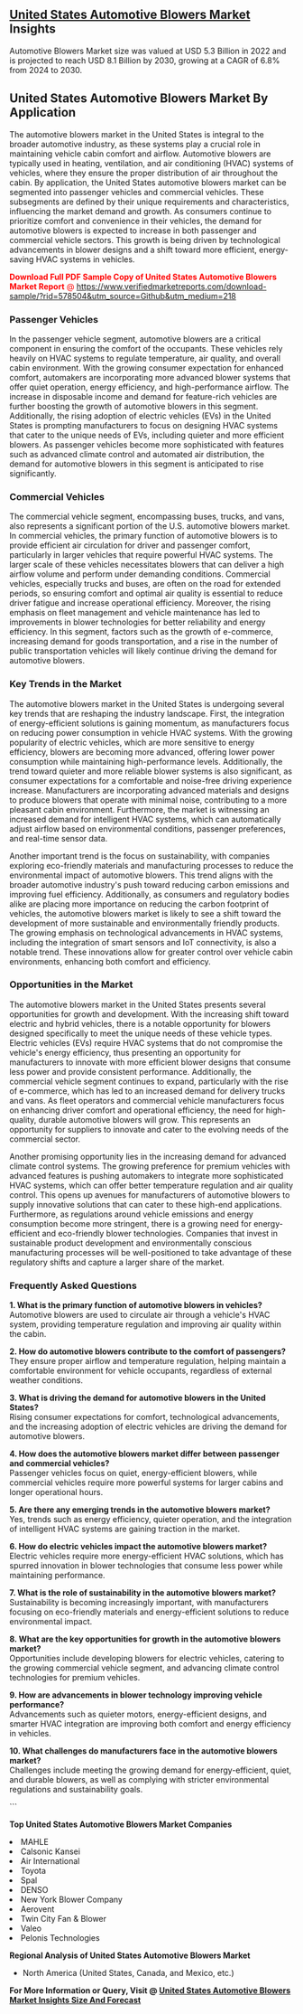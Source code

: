 <h2><a href="https://www.verifiedmarketreports.com/download-sample/?rid=578504&amp;utm_source=Github&amp;utm_medium=218" target="_blank">United States Automotive Blowers Market</a> Insights</h2><p>Automotive Blowers Market size was valued at USD 5.3 Billion in 2022 and is projected to reach USD 8.1 Billion by 2030, growing at a CAGR of 6.8% from 2024 to 2030.</p><p> <h2>United States Automotive Blowers Market By Application</h2> <p>The automotive blowers market in the United States is integral to the broader automotive industry, as these systems play a crucial role in maintaining vehicle cabin comfort and airflow. Automotive blowers are typically used in heating, ventilation, and air conditioning (HVAC) systems of vehicles, where they ensure the proper distribution of air throughout the cabin. By application, the United States automotive blowers market can be segmented into passenger vehicles and commercial vehicles. These subsegments are defined by their unique requirements and characteristics, influencing the market demand and growth. As consumers continue to prioritize comfort and convenience in their vehicles, the demand for automotive blowers is expected to increase in both passenger and commercial vehicle sectors. This growth is being driven by technological advancements in blower designs and a shift toward more efficient, energy-saving HVAC systems in vehicles. <p><span class=""><span style="color: #ff0000;"><strong>Download Full PDF Sample Copy of United States Automotive Blowers Market Report</strong> @ </span><a href="https://www.verifiedmarketreports.com/download-sample/?rid=578504&amp;utm_source=Github&amp;utm_medium=218" target="_blank">https://www.verifiedmarketreports.com/download-sample/?rid=578504&amp;utm_source=Github&amp;utm_medium=218</a></span></p> <h3>Passenger Vehicles</h3> <p>In the passenger vehicle segment, automotive blowers are a critical component in ensuring the comfort of the occupants. These vehicles rely heavily on HVAC systems to regulate temperature, air quality, and overall cabin environment. With the growing consumer expectation for enhanced comfort, automakers are incorporating more advanced blower systems that offer quiet operation, energy efficiency, and high-performance airflow. The increase in disposable income and demand for feature-rich vehicles are further boosting the growth of automotive blowers in this segment. Additionally, the rising adoption of electric vehicles (EVs) in the United States is prompting manufacturers to focus on designing HVAC systems that cater to the unique needs of EVs, including quieter and more efficient blowers. As passenger vehicles become more sophisticated with features such as advanced climate control and automated air distribution, the demand for automotive blowers in this segment is anticipated to rise significantly. <h3>Commercial Vehicles</h3> <p>The commercial vehicle segment, encompassing buses, trucks, and vans, also represents a significant portion of the U.S. automotive blowers market. In commercial vehicles, the primary function of automotive blowers is to provide efficient air circulation for driver and passenger comfort, particularly in larger vehicles that require powerful HVAC systems. The larger scale of these vehicles necessitates blowers that can deliver a high airflow volume and perform under demanding conditions. Commercial vehicles, especially trucks and buses, are often on the road for extended periods, so ensuring comfort and optimal air quality is essential to reduce driver fatigue and increase operational efficiency. Moreover, the rising emphasis on fleet management and vehicle maintenance has led to improvements in blower technologies for better reliability and energy efficiency. In this segment, factors such as the growth of e-commerce, increasing demand for goods transportation, and a rise in the number of public transportation vehicles will likely continue driving the demand for automotive blowers. <h3>Key Trends in the Market</h3> <p>The automotive blowers market in the United States is undergoing several key trends that are reshaping the industry landscape. First, the integration of energy-efficient solutions is gaining momentum, as manufacturers focus on reducing power consumption in vehicle HVAC systems. With the growing popularity of electric vehicles, which are more sensitive to energy efficiency, blowers are becoming more advanced, offering lower power consumption while maintaining high-performance levels. Additionally, the trend toward quieter and more reliable blower systems is also significant, as consumer expectations for a comfortable and noise-free driving experience increase. Manufacturers are incorporating advanced materials and designs to produce blowers that operate with minimal noise, contributing to a more pleasant cabin environment. Furthermore, the market is witnessing an increased demand for intelligent HVAC systems, which can automatically adjust airflow based on environmental conditions, passenger preferences, and real-time sensor data. <p>Another important trend is the focus on sustainability, with companies exploring eco-friendly materials and manufacturing processes to reduce the environmental impact of automotive blowers. This trend aligns with the broader automotive industry's push toward reducing carbon emissions and improving fuel efficiency. Additionally, as consumers and regulatory bodies alike are placing more importance on reducing the carbon footprint of vehicles, the automotive blowers market is likely to see a shift toward the development of more sustainable and environmentally friendly products. The growing emphasis on technological advancements in HVAC systems, including the integration of smart sensors and IoT connectivity, is also a notable trend. These innovations allow for greater control over vehicle cabin environments, enhancing both comfort and efficiency. <h3>Opportunities in the Market</h3> <p>The automotive blowers market in the United States presents several opportunities for growth and development. With the increasing shift toward electric and hybrid vehicles, there is a notable opportunity for blowers designed specifically to meet the unique needs of these vehicle types. Electric vehicles (EVs) require HVAC systems that do not compromise the vehicle's energy efficiency, thus presenting an opportunity for manufacturers to innovate with more efficient blower designs that consume less power and provide consistent performance. Additionally, the commercial vehicle segment continues to expand, particularly with the rise of e-commerce, which has led to an increased demand for delivery trucks and vans. As fleet operators and commercial vehicle manufacturers focus on enhancing driver comfort and operational efficiency, the need for high-quality, durable automotive blowers will grow. This represents an opportunity for suppliers to innovate and cater to the evolving needs of the commercial sector. <p>Another promising opportunity lies in the increasing demand for advanced climate control systems. The growing preference for premium vehicles with advanced features is pushing automakers to integrate more sophisticated HVAC systems, which can offer better temperature regulation and air quality control. This opens up avenues for manufacturers of automotive blowers to supply innovative solutions that can cater to these high-end applications. Furthermore, as regulations around vehicle emissions and energy consumption become more stringent, there is a growing need for energy-efficient and eco-friendly blower technologies. Companies that invest in sustainable product development and environmentally conscious manufacturing processes will be well-positioned to take advantage of these regulatory shifts and capture a larger share of the market. <h3>Frequently Asked Questions</h3> <p><b>1. What is the primary function of automotive blowers in vehicles?</b><br>Automotive blowers are used to circulate air through a vehicle's HVAC system, providing temperature regulation and improving air quality within the cabin.</p> <p><b>2. How do automotive blowers contribute to the comfort of passengers?</b><br>They ensure proper airflow and temperature regulation, helping maintain a comfortable environment for vehicle occupants, regardless of external weather conditions.</p> <p><b>3. What is driving the demand for automotive blowers in the United States?</b><br>Rising consumer expectations for comfort, technological advancements, and the increasing adoption of electric vehicles are driving the demand for automotive blowers.</p> <p><b>4. How does the automotive blowers market differ between passenger and commercial vehicles?</b><br>Passenger vehicles focus on quiet, energy-efficient blowers, while commercial vehicles require more powerful systems for larger cabins and longer operational hours.</p> <p><b>5. Are there any emerging trends in the automotive blowers market?</b><br>Yes, trends such as energy efficiency, quieter operation, and the integration of intelligent HVAC systems are gaining traction in the market.</p> <p><b>6. How do electric vehicles impact the automotive blowers market?</b><br>Electric vehicles require more energy-efficient HVAC solutions, which has spurred innovation in blower technologies that consume less power while maintaining performance.</p> <p><b>7. What is the role of sustainability in the automotive blowers market?</b><br>Sustainability is becoming increasingly important, with manufacturers focusing on eco-friendly materials and energy-efficient solutions to reduce environmental impact.</p> <p><b>8. What are the key opportunities for growth in the automotive blowers market?</b><br>Opportunities include developing blowers for electric vehicles, catering to the growing commercial vehicle segment, and advancing climate control technologies for premium vehicles.</p> <p><b>9. How are advancements in blower technology improving vehicle performance?</b><br>Advancements such as quieter motors, energy-efficient designs, and smarter HVAC integration are improving both comfort and energy efficiency in vehicles.</p> <p><b>10. What challenges do manufacturers face in the automotive blowers market?</b><br>Challenges include meeting the growing demand for energy-efficient, quiet, and durable blowers, as well as complying with stricter environmental regulations and sustainability goals.</p> ```</p><p><strong>Top United States Automotive Blowers Market Companies</strong></p><div data-test-id=""><p><li>MAHLE</li><li> Calsonic Kansei</li><li> Air International</li><li> Toyota</li><li> Spal</li><li> DENSO</li><li> New York Blower Company</li><li> Aerovent</li><li> Twin City Fan & Blower</li><li> Valeo</li><li> Pelonis Technologies</li></p><div><strong>Regional Analysis of&nbsp;United States Automotive Blowers Market</strong></div><ul><li dir="ltr"><p dir="ltr">North America&nbsp;(United States, Canada, and Mexico, etc.)</p></li></ul><p><strong>For More Information or Query, Visit @&nbsp;</strong><strong><a href="https://www.verifiedmarketreports.com/product/automotive-blowers-market/?utm_source=Github&amp;utm_medium=218" target="_blank">United States Automotive Blowers Market Insights Size And Forecast</a></strong></p></div>
